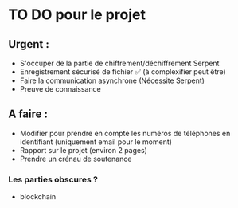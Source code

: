 # TO DO pour le projet

## Urgent :

- S'occuper de la partie de chiffrement/déchiffrement Serpent
- Enregistrement sécurisé de fichier ✅ (à complexifier peut être)
- Faire la communication asynchrone (Nécessite Serpent)
- Preuve de connaissance

## A faire :

- Modifier pour prendre en compte les numéros de téléphones en identifiant (uniquement email pour le moment)
- Rapport sur le projet (environ 2 pages)
- Prendre un crénau de soutenance

### Les parties obscures ?

- blockchain
